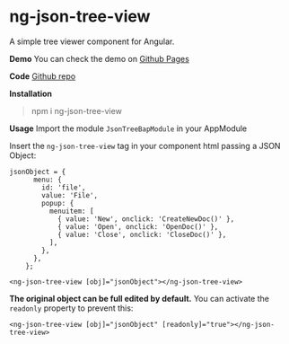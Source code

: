 # ng-json-tree-view

A simple tree viewer component for Angular.


**Demo**
You can check the demo on [Github Pages](https://lei6mar.github.io/tree-view-example/)

**Code**
[Github repo](https://github.com/Lei6mar/ng-json-tree-view)


**Installation**
> npm i ng-json-tree-view


**Usage**
Import the module ```JsonTreeBapModule``` in your AppModule

Insert the ```ng-json-tree-view``` tag in your component html passing a JSON Object:

```
jsonObject = {
      menu: {
        id: 'file',
        value: 'File',
        popup: {
          menuitem: [
            { value: 'New', onclick: 'CreateNewDoc()' },
            { value: 'Open', onclick: 'OpenDoc()' },
            { value: 'Close', onclick: 'CloseDoc()' },
          ],
        },
      },
    };
```

```
<ng-json-tree-view [obj]="jsonObject"></ng-json-tree-view>
```

**The original object can be full edited by default.** You can activate the ```readonly``` property to prevent this:

```<ng-json-tree-view [obj]="jsonObject" [readonly]="true"></ng-json-tree-view>```

